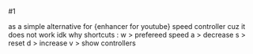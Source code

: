#1

as a simple alternative for {enhancer for youtube}
speed controller cuz it does not work idk why
shortcuts :
w > prefereed speed
a > decrease 
s > reset
d > increase
v > show controllers
